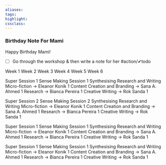 ```yaml
---
aliases:  
tags:
highlight:  
cssclass:
---
```


### Birthday Note For Mami
Happy Birthday Mami!

- [ ] Go through the workshop & then write a note for her #action/✔todo 

Week 1
Week 2
Week 3
Week 4
Week 5
Week 6


Super Session 1
Sense Making Session 1
Synthesising Research and Writing Micro-fiction → Eleanor Konik  1
Content Creation and Branding → Sana A. Ahmed 1
Research → Bianca Pereira 1
Creative Writing → Rok Sanda 1

Super Session 2
Sense Making Session 2
Synthesising Research and Writing Micro-fiction → Eleanor Konik  1
Content Creation and Branding → Sana A. Ahmed 1
Research → Bianca Pereira 1
Creative Writing → Rok Sanda 1

Super Session 1
Sense Making Session 1
Synthesising Research and Writing Micro-fiction → Eleanor Konik  1
Content Creation and Branding → Sana A. Ahmed 1
Research → Bianca Pereira 1
Creative Writing → Rok Sanda 1

Super Session 1
Sense Making Session 1
Synthesising Research and Writing Micro-fiction → Eleanor Konik  1
Content Creation and Branding → Sana A. Ahmed 1
Research → Bianca Pereira 1
Creative Writing → Rok Sanda 1

